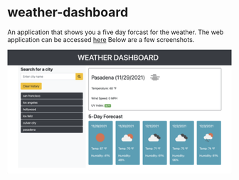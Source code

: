 # weather-dashboard

An application that shows you a five day forcast for the weather.  The web application can be accessed [here](https://katcontrerasdev.github.io/weather-dashboard/) Below are a few screenshots. 

![images](/assets/images/weather-dashboard-screenshot.png)
